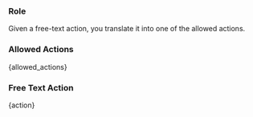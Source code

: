 ### Role

Given a free-text action, you translate it into one of the allowed actions.

### Allowed Actions

{allowed_actions}

### Free Text Action

{action}